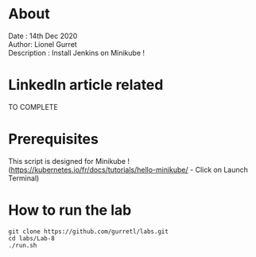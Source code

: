 # About
Date : 14th Dec 2020  
Author: Lionel Gurret  
Description : Install Jenkins on Minikube !
# LinkedIn article related
TO COMPLETE
# Prerequisites
This script is designed for Minikube !  
(https://kubernetes.io/fr/docs/tutorials/hello-minikube/ - Click on Launch Terminal)  
# How to run the lab
`git clone https://github.com/gurretl/labs.git`  
`cd labs/Lab-8`  
`./run.sh`

